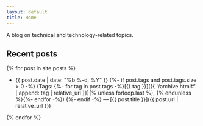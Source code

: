 ```yaml
---
layout: default
title: Home
---
```


A blog on technical and technology-related topics.

## Recent posts

{% for post in site.posts %}

- {{ post.date | date: "%b %-d, %Y" }}
  {%- if post.tags and post.tags.size > 0 -%}
  (Tags: {%- for tag in post.tags -%}[{{ tag }}]({{ '/archive.html#' | append: tag | relative_url }}){% unless forloop.last %}, {% endunless %}{%- endfor -%})
  {%- endif -%}
  — [{{ post.title }}]({{ post.url | relative_url }})

{% endfor %}
